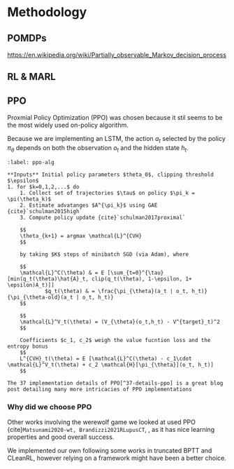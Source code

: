 # Methodology

## POMDPs

https://en.wikipedia.org/wiki/Partially_observable_Markov_decision_process

## RL \& MARL

## PPO

Proxmial Policy Optimization (PPO) was chosen because it stil seems to be the most widely used on-policy algorithm.

Because we are implementing an LSTM, the action $a_t$ selected by the policy $\pi_{\theta}$ depends on both the observation $o_t$ and the hidden state $h_t$.

```{prf:algorithm} Proximal Policy Optimization w/ Clipped Surrogate
:label: ppo-alg

**Inputs** Initial policy parameters $theta_0$, clipping threshold $\epsilon$
1. for $k=0,1,2,...$ do
    1. Collect set of trajectories $\tau$ on policy $\pi_k = \pi(\theta_k)$
    2. Estimate advatanges $A^{\pi_k}$ using GAE {cite}`schulman2015high`
    3. Compute policy update {cite}`schulman2017proximal`

    $$
    \theta_{k+1} = argmax \mathcal{L}^{CVH} 
    $$

    by taking $K$ steps of minibatch SGD (via Adam), where

    $$
    \mathcal{L}^C(\theta) & = E [\sum_{t=0}^{\tau}[min(q_t(\theta)\hat{A}_t, clip(q_t(\theta), 1-\epsilon, 1+ \epsilon)A_t)]]
            $q_t(\theta) & = \frac{\pi_{\theta}(a_t | o_t, h_t)}{\pi_{\theta-old}(a_t | o_t, h_t)}
    $$
    
    $$
    \mathcal{L}^V_t(\theta) = (V_{\theta}(o_t,h_t) - V^{target}_t)^2
    $$

    Coefficients $c_1, c_2$ weigh the value fucntion loss and the entropy bonus
    $$
    L^{CVH}_t(\theta) = E [\mathcal{L}^C(\theta) - c_1\cdot \mathcal{L}^V_t(\theta) + c_2 \mathcal{H}[\pi_{\theta}](o_t, h_t)]
    $$

```


```{note}
The 37 implementation details of PPO[^37-details-ppo] is a great blog post detailing many more intricacies of PPO implementations
```

### Why did we choose PPO

Other works involving the werewolf game we looked at used PPO {cite}`Matsunami2020-wt, Brandizzi2021RLupusCT`, , as it has nice learning properties and good overall success.

We implemented our own following some works in truncated BPTT and CLeanRL, however relying on a framework might have been a better choice.



[^37-details-ppo]:https://iclr-blog-track.github.io/2022/03/25/ppo-implementation-details/